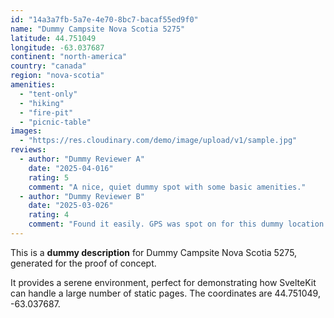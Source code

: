 ```yaml
---
id: "14a3a7fb-5a7e-4e70-8bc7-bacaf55ed9f0"
name: "Dummy Campsite Nova Scotia 5275"
latitude: 44.751049
longitude: -63.037687
continent: "north-america"
country: "canada"
region: "nova-scotia"
amenities:
  - "tent-only"
  - "hiking"
  - "fire-pit"
  - "picnic-table"
images:
  - "https://res.cloudinary.com/demo/image/upload/v1/sample.jpg"
reviews:
  - author: "Dummy Reviewer A"
    date: "2025-04-016"
    rating: 5
    comment: "A nice, quiet dummy spot with some basic amenities."
  - author: "Dummy Reviewer B"
    date: "2025-03-026"
    rating: 4
    comment: "Found it easily. GPS was spot on for this dummy location."
---
```


This is a **dummy description** for Dummy Campsite Nova Scotia 5275, generated for the proof of concept.

It provides a serene environment, perfect for demonstrating how SvelteKit can handle a large number of static pages. The coordinates are 44.751049, -63.037687.
